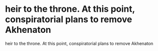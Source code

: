 # heir to the throne. At this point, conspiratorial plans to remove Akhenaton

heir to the throne. At this point, conspiratorial plans to remove Akhenaton